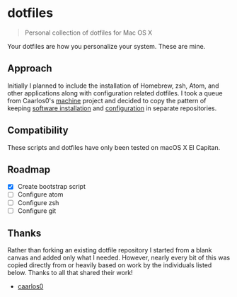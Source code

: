 # dotfiles
> Personal collection of dotfiles for Mac OS X

Your dotfiles are how you personalize your system. These are mine.

## Approach

Initially I planned to include the installation of Homebrew, zsh, Atom, and
other applications along with configuration related dotfiles.  I took a queue
from Caarlos0's [machine](https://github.com/caarlos0/machine) project and
decided to copy the pattern of keeping [software installation](https://github.com/frankhinek/mac-setup) and
[configuration](https://github.com/frankhinek/dotfiles) in separate repositories.

## Compatibility

These scripts and dotfiles have only been tested on macOS X El Capitan.

## Roadmap

- [x] Create bootstrap script
- [ ] Configure atom
- [ ] Configure zsh
- [ ] Configure git

## Thanks

Rather than forking an existing dotfile repository I started from a blank canvas
and added only what I needed.  However, nearly every bit of this was copied
directly from or heavily based on work by the individuals listed below.
Thanks to all that shared their work!

* [caarlos0](https://github.com/caarlos0/dotfiles)

